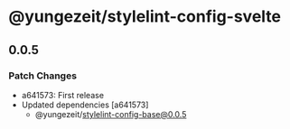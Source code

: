 # @yungezeit/stylelint-config-svelte

## 0.0.5

### Patch Changes

- a641573: First release
- Updated dependencies [a641573]
  - @yungezeit/stylelint-config-base@0.0.5
